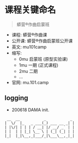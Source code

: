 # 课程关键命名
> 蟒营®作曲启蒙班

- 课程: 蟒营®作曲课
- 公开课: 蟒营®作曲启蒙班公开课
- 英文: mu101camp
- 缩写: 
    + 0mu 启蒙班 (原型实验课)
    + 1mu 一期 (正式课程)
    + 2mu 二期 
    + ...
- 官网: mu.101.camp




## logging

- 200618 DAMA init.

```
 __  __           _           _
|  \/  |_   _ ___(_) ___ __ _| |
| |\/| | | | / __| |/ __/ _` | |
| |  | | |_| \__ \ | (_| (_| | |
|_|  |_|\__,_|___/_|\___\__,_|_|

```

